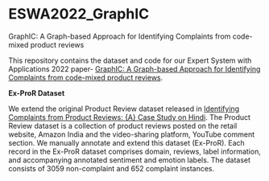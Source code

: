 # ESWA2022_GraphIC
GraphIC: A Graph-based Approach for Identifying Complaints from code-mixed product reviews


This repository contains the dataset and code for our Expert System with Applications 2022 paper- [GraphIC: A Graph-based Approach for Identifying Complaints from code-mixed product reviews](https://www.sciencedirect.com/science/article/pii/S0957417422024630). 

**Ex-ProR Dataset**


We extend the original Product Review dataset released in [Identifying Complaints from Product Reviews: {A} Case Study on Hindi](http://ceur-ws.org/Vol-2771/AICS2020\_paper\_28.pdf). The Product Review dataset is a collection of product reviews posted on the retail website, Amazon India and the video-sharing platform, YouTube comment section. We manually annotate and extend this dataset (Ex-ProR). Each record in the Ex-ProR dataset comprises domain, reviews, label information, and accompanying annotated sentiment and emotion labels. The dataset consists of 3059 non-complaint and 652 complaint instances.
